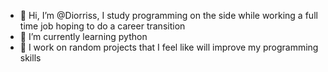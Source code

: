 - 👋 Hi, I’m @Diorriss, I study programming on the side while working a full time job hoping to do a career transition
- 🌱 I’m currently learning python
- 💞️ I work on random projects that I feel like will improve my programming skills

<!---
Diorriss/Diorriss is a ✨ special ✨ repository because its `README.md` (this file) appears on your GitHub profile.
You can click the Preview link to take a look at your changes.
--->
